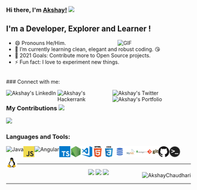 ### Hi there, I'm [Akshay!](https://akshaychaudhari.github.io) <img src="https://raw.githubusercontent.com/tobimori/tobimori/main/wave.gif" width="50"><br>

## I'm a Developer, Explorer and Learner !

<img align="right" alt="GIF" src="https://media.giphy.com/media/cFdHXXm5GhJsc/giphy.gif" width="200"/>

<!--- 🔭 I’m currently working on [Restaurant Billing App](https://github.com/akshaychaudhari/restaurant-billing-app)! -->
- 😄 Pronouns He/Him.
- 🌱 I’m currently learning clean, elegant and robust coding. 😘
- 🥅 2021 Goals: Contribute more to Open Source projects.
- ⚡ Fun fact: I love to experiment new things.

<!--
[<img align="left" alt="akshaychaudhari" width="22px" src="https://raw.githubusercontent.com/iconic/open-iconic/master/svg/globe.svg" />][website]
[<img align="left" alt="akshaychaudhari | LinkedIn" width="22px" src="https://cdn.jsdelivr.net/npm/simple-icons@v3/icons/linkedin.svg" />][linkedin]
[<img align="left" alt="akshaychaudhari | Hackerrank" width="22px" src="https://raw.githubusercontent.com/akshaychaudhari/akshaychaudhari.github.io/master/img/hackerrank_logo.png" />][hackerrank]
[<img align="left" alt="akshaychaudhari | Twitter" width="22px" src="https://cdn.jsdelivr.net/npm/simple-icons@v3/icons/twitter.svg" />][twitter]
-->

<br />
### Connect with me:

<p align="left">
  <a href="https://www.linkedin.com/in/akshayrc/">
    <img align="left" alt="Akshay's LinkedIn" width="140px" src="https://img.shields.io/static/v1?label=LinkedIn&message=Akshay&style=for-the-badge&color=blue" />
  </a> <emsp> 
  <a href="https://www.hackerrank.com/AkshayChaudhari">
    <img align="left" alt="Akshay's Hackerrank" width="150px" src="https://img.shields.io/static/v1?label=Hackerrank&message=Akshay&style=for-the-badge&color=green" />
  </a>
  <a href="https://twitter.com/intent/follow?original_referer=https%3A%2F%2Fgithub.com%2FAkshayrc&screen_name=Akshayrc">
    <img align="left" alt="Akshay's Twitter" width="190px" src="https://img.shields.io/twitter/follow/Akshayrc?color=1DA1F2&logo=twitter&style=for-the-badge" />
  </a>
  <a href="https://akshaychaudhari.github.io">
    <img align="left" alt="Akshay's Portfolio" width="180px" src="https://img.shields.io/website?label=Portfolio+Website&style=for-the-badge&color=blueviolet&url=https://akshaychaudhari.github.io" />
  </a>
</p>

<br />

<!--
```javascript
const akshay = {
   "firstName": "Akshay",
   "lastName":  "Chaudhari",
   "pronouns":  ["he","him"],
   "front-end": ["Angular", "Javascript", "Typescript", "HTML", "CSS", "Bootstrap"],
   "back-end": ["Java", "Spring", "Hibernate", "Node"],
   "cloud-technologies": ["OCI", "AWS"],
   "programming-languages": ["Java", "Python", "C++"],
   "current-goal": "Learning the clean coding standards",
   "websites": {
      "my-portfolio-site": "https://bit.ly/2Gp5F1R"
   }
}
```
-->

### My Contributions <img src="https://media.giphy.com/media/3rgXBuCKRMNQZ0PVEA/giphy.gif" width="50">

  <img src="https://activity-graph.herokuapp.com/graph?username=akshaychaudhari&theme=dracula&bg_color=00000000&color=878787&line=4c8ed9&point=00000000&area=true&hide_border=true%22"><br>
  

### Languages and Tools:

<img align="left"  height="30" alt="Java" src="https://www.oracle.com/a/ocom/img/obic-java-cup.svg">
<img align="left"  height="30" alt="JavaScript"   src="https://raw.githubusercontent.com/github/explore/80688e429a7d4ef2fca1e82350fe8e3517d3494d/topics/javascript/javascript.png">
<img align="left"  height="30" alt="Angular"   src="https://angular.io/assets/images/logos/angular/angular.svg">
<img align="left"  height="30" alt="TypeScript"   src="https://raw.githubusercontent.com/github/explore/80688e429a7d4ef2fca1e82350fe8e3517d3494d/topics/typescript/typescript.png">
<img align="left"  height="30" alt="Node.js"   src="https://raw.githubusercontent.com/github/explore/80688e429a7d4ef2fca1e82350fe8e3517d3494d/topics/nodejs/nodejs.png">
<img align="left"  height="30" alt="Visual Studio Code"   src="https://raw.githubusercontent.com/github/explore/80688e429a7d4ef2fca1e82350fe8e3517d3494d/topics/visual-studio-code/visual-studio-code.png">
<img align="left"  height="30" alt="HTML5"   src="https://raw.githubusercontent.com/github/explore/80688e429a7d4ef2fca1e82350fe8e3517d3494d/topics/html/html.png">
<img align="left"  height="30" alt="CSS3"   src="https://raw.githubusercontent.com/github/explore/80688e429a7d4ef2fca1e82350fe8e3517d3494d/topics/css/css.png">
<img align="left"  height="30" alt="SQL"   src="https://raw.githubusercontent.com/github/explore/80688e429a7d4ef2fca1e82350fe8e3517d3494d/topics/sql/sql.png">
<img align="left"  height="30" alt="MySQL"   src="https://raw.githubusercontent.com/github/explore/80688e429a7d4ef2fca1e82350fe8e3517d3494d/topics/mysql/mysql.png">
<img align="left"  height="30" alt="MongoDB"   src="https://raw.githubusercontent.com/github/explore/80688e429a7d4ef2fca1e82350fe8e3517d3494d/topics/mongodb/mongodb.png">
<img align="left"  height="30" alt="Git"   src="https://raw.githubusercontent.com/github/explore/80688e429a7d4ef2fca1e82350fe8e3517d3494d/topics/git/git.png">
<img align="left"  height="30" alt="GitHub"   src="https://raw.githubusercontent.com/github/explore/78df643247d429f6cc873026c0622819ad797942/topics/github/github.png">
<img align="left"  height="30" alt="Terminal"   src="https://raw.githubusercontent.com/github/explore/80688e429a7d4ef2fca1e82350fe8e3517d3494d/topics/terminal/terminal.png">
<img align="left"  height="30" src="https://raw.githubusercontent.com/github/explore/80688e429a7d4ef2fca1e82350fe8e3517d3494d/topics/linux/linux.png">
<br />
<br />


<!--
<img align="left" alt="Akshay Chaudhari's Github Stats" src="https://github-readme-stats.vercel.app/api?username=akshaychaudhari&show_icons=true&hide_border=true&include_all_commits" />
-->

[website]: https://akshaychaudhari.github.io
[twitter]: https://twitter.com/Akshayrc
[linkedin]: https://www.linkedin.com/in/akshayrc/
[hackerrank]: https://www.hackerrank.com/AkshayChaudhari

---

<p align="center">
  <img src="https://github-readme-stats.vercel.app/api?username=akshaychaudhari&show_icons=true&theme=radical" />
  <img src="https://github-readme-stats.vercel.app/api/top-langs/?username=akshaychaudhari" />
  <img src="https://github-readme-streak-stats.herokuapp.com/?user=akshaychaudhari&theme=tokyonight&ring=DD2727&fire=DD2727&currStreakNum=6695E6" />
</p>


<!--
[![Twitter Follow](https://img.shields.io/twitter/follow/Akshayrc?color=1DA1F2&logo=twitter&style=for-the-badge)](https://twitter.com/intent/follow?original_referer=https%3A%2F%2Fgithub.com%2FAkshayrc&screen_name=Akshayrc)
[![Website](https://img.shields.io/website?label=akshaychaudhari.github.io&style=for-the-badge&url=https://akshaychaudhari.github.io)](https://akshaychaudhari.github.io)
-->



<p align="right" style="margin-top: -25px;">
  <img src="https://komarev.com/ghpvc/?username=akshaychaudhari" alt="AkshayChaudhari"/>
</p>

---
